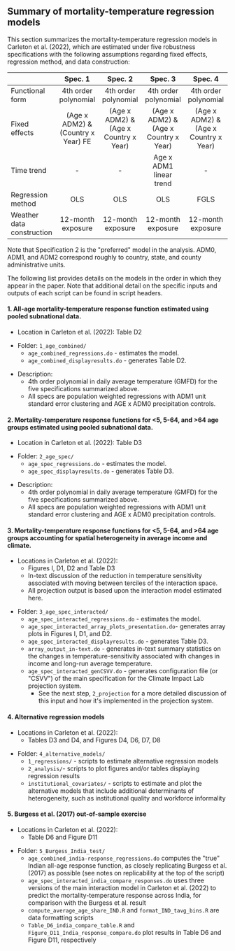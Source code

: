 ## Summary of mortality-temperature regression models

This section summarizes the mortality-temperature regression models in Carleton et al. (2022), which are estimated under five robustness specifications with the following assumptions regarding fixed effects, regression method, and data construction:

|                           |               Spec. 1               |                Spec. 2                 |                Spec. 3                 |                Spec. 4                 |                Spec. 5                 |
| :------------------------ | :---------------------------------: | :------------------------------------: | :------------------------------------: | :------------------------------------: | :------------------------------------: |
| Functional form           |        4th order polynomial         |          4th order polynomial          |          4th order polynomial          |          4th order polynomial          |          4th order polynomial          |
| Fixed effects             | (Age x ADM2)  & (Country x Year) FE | (Age x ADM2)  & (Age x Country x Year) | (Age x ADM2)  & (Age x Country x Year) | (Age x ADM2)  & (Age x Country x Year) | (Age x ADM2)  & (Age x Country x Year) |
| Time trend                |                  -                  |                   -                    |        Age x ADM1 linear trend         |                   -                    |                   -                    |
| Regression method         |                 OLS                 |                  OLS                   |                  OLS                   |                  FGLS                  |                  OLS                   |
| Weather data construction |          12-month exposure          |           12-month exposure            |           12-month exposure            |           12-month exposure            |           13-month exposure            |

Note that Specification 2 is the "preferred" model in the analysis. ADM0, ADM1, and ADM2 correspond roughly to country, state, and county administrative units.

The following list provides details on the models in the order in which they appear in the paper. Note that additional detail on the specific inputs and outputs of each script can be found in script headers.

#### 1. All-age mortality-temperature response function estimated using pooled subnational data.

- Location in Carleton et al. (2022): Table D2

* Folder: `1_age_combined/`
  * `age_combined_regressions.do` - estimates the model.
  * `age_combined_displayresults.do` - generates Table D2.

- Description: 
  - 4th order polynomial in daily average temperature (GMFD) for the five specifications summarized above.
  - All specs are population weighted regressions with ADM1 unit standard error clustering and AGE x ADM0 precipitation controls.

#### 2. Mortality-temperature response functions for <5, 5-64, and >64 age groups estimated using pooled subnational data.

- Location in Carleton et al. (2022): Table D3

* Folder: `2_age_spec/`
    * `age_spec_regressions.do` - estimates the model.
    * `age_spec_displayresults.do` - generates Table D3.

- Description: 
    - 4th order polynomial in daily average temperature (GMFD) for the five specifications summarized above.
    - All specs are population weighted regressions with ADM1 unit standard error clustering and AGE x ADM0 precipitation controls.

#### 3. Mortality-temperature response functions for <5, 5-64, and >64 age groups accounting for spatial heterogeneity in average income and climate.

- Locations in Carleton et al. (2022): 
    - Figures I, D1, D2 and Table D3
    - In-text discussion of the reduction in temperature sensitivity associated with moving between terciles of the interaction space.
    - All projection output is based upon the interaction model estimated here.

* Folder: `3_age_spec_interacted/`
    * `age_spec_interacted_regressions.do` - estimates the model.
    * `age_spec_interacted_array_plots_presentation.do`- generates array plots in Figures I, D1, and D2.
    * `age_spec_interacted_displayresults.do` - generates Table D3.
    * `array_output_in-text.do` - generates in-text summary statistics on the changes in temperature-sensitivity associated with changes in income and long-run average temperature.
    * `age_spec_interacted_genCSVV.do` - generates configuration file (or "CSVV") of the main specification for the Climate Impact Lab projection system.
        * See the next step, `2_projection` for a more detailed discussion of this input and how it's implemented in the projection system.

#### 4. Alternative regression models

- Locations in Carleton et al. (2022): 
    - Tables D3 and D4, and Figures D4, D6, D7, D8

* Folder: `4_alternative_models/`
    * `1_regressions/` - scripts to estimate alternative regression models
    * `2_analysis/`- scripts to plot figures and/or tables displaying regression results
    * `institutional_covariates/` - scripts to estimate and plot the alternative models that include additional determinants of heterogeneity, such as institutional quality and workforce informality

#### 5. Burgess et al. (2017) out-of-sample exercise

- Locations in Carleton et al. (2022):
    - Table D6 and Figure D11

* Folder: `5_Burgess_India_test/`
    * `age_combined_india-response_regressions.do` computes the "true" Indian all-age response function, as closely replicating Burgess et al. (2017) as possible (see notes on replicability at the top of the script)
    * `age_spec_interacted_india_compare_responses.do` uses three versions of the main interaction model in Carleton et al. (2022) to predict the mortality-temperature response across India, for comparison with the Burgess et al. result
    * `compute_average_age_share_IND.R` and `format_IND_tavg_bins.R` are data formatting scripts
    * `Table_D6_india_compare_table.R` and `Figure_D11_India_response_compare.do` plot results in Table D6 and Figure D11, respectively

